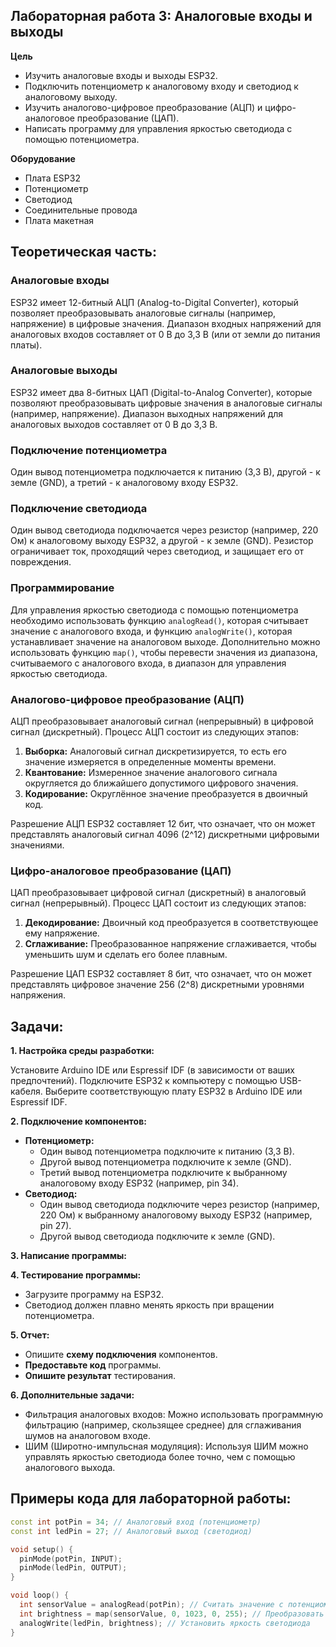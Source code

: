 ## Лабораторная работа 3: Аналоговые входы и выходы

**Цель**

* Изучить аналоговые входы и выходы ESP32.
* Подключить потенциометр к аналоговому входу и светодиод к аналоговому выходу.
* Изучить аналогово-цифровое преобразование (АЦП) и цифро-аналоговое преобразование (ЦАП).
* Написать программу для управления яркостью светодиода с помощью потенциометра.

**Оборудование**

* Плата ESP32
* Потенциометр
* Светодиод
* Соединительные провода
* Плата макетная

## Теоретическая часть:

### Аналоговые входы

ESP32 имеет 12-битный АЦП (Analog-to-Digital Converter), который позволяет преобразовывать аналоговые сигналы (например, напряжение) в цифровые значения. Диапазон входных напряжений для аналоговых входов составляет от 0 В до 3,3 В (или от земли до питания платы).

### Аналоговые выходы

ESP32 имеет два 8-битных ЦАП (Digital-to-Analog Converter), которые позволяют преобразовывать цифровые значения в аналоговые сигналы (например, напряжение). Диапазон выходных напряжений для аналоговых выходов составляет от 0 В до 3,3 В.

### Подключение потенциометра

Один вывод потенциометра подключается к питанию (3,3 В), другой - к земле (GND), а третий - к аналоговому входу ESP32.

### Подключение светодиода

Один вывод светодиода подключается через резистор (например, 220 Ом) к аналоговому выходу ESP32, а другой - к земле (GND). Резистор ограничивает ток, проходящий через светодиод, и защищает его от повреждения.

### Программирование

Для управления яркостью светодиода с помощью потенциометра необходимо использовать функцию `analogRead()`, которая считывает значение с аналогового входа, и функцию `analogWrite()`, которая устанавливает значение на аналоговом выходе. Дополнительно можно использовать функцию `map()`, чтобы перевести значения из диапазона, считываемого с аналогового входа, в диапазон для управления яркостью светодиода.

### Аналогово-цифровое преобразование (АЦП)

АЦП преобразовывает аналоговый сигнал (непрерывный) в цифровой сигнал (дискретный). Процесс АЦП состоит из следующих этапов:

1. **Выборка:** Аналоговый сигнал дискретизируется, то есть его значение измеряется в определенные моменты времени.
2. **Квантование:** Измеренное значение аналогового сигнала округляется до ближайшего допустимого цифрового значения.
3. **Кодирование:** Округлённое значение преобразуется в двоичный код.

Разрешение АЦП ESP32 составляет 12 бит, что означает, что он может представлять аналоговый сигнал 4096 (2^12) дискретными цифровыми значениями.

### Цифро-аналоговое преобразование (ЦАП)

ЦАП преобразовывает цифровой сигнал (дискретный) в аналоговый сигнал (непрерывный). Процесс ЦАП состоит из следующих этапов:

1. **Декодирование:** Двоичный код преобразуется в соответствующее ему напряжение.
2. **Сглаживание:** Преобразованное напряжение сглаживается, чтобы уменьшить шум и сделать его более плавным.

Разрешение ЦАП ESP32 составляет 8 бит, что означает, что он может представлять цифровое значение 256 (2^8) дискретными уровнями напряжения.

## Задачи:

**1. Настройка среды разработки:**

Установите Arduino IDE или Espressif IDF (в зависимости от ваших предпочтений).
Подключите ESP32 к компьютеру с помощью USB-кабеля.
Выберите соответствующую плату ESP32 в Arduino IDE или Espressif IDF.

**2. Подключение компонентов:**

* **Потенциометр:**
    * Один вывод потенциометра подключите к питанию (3,3 В).
    * Другой вывод потенциометра подключите к земле (GND).
    * Третий вывод потенциометра подключите к выбранному аналоговому входу ESP32 (например, pin 34).
* **Светодиод:**
    * Один вывод светодиода подключите через резистор (например, 220 Ом) к выбранному аналоговому выходу ESP32 (например, pin 27).
    * Другой вывод светодиода подключите к земле (GND).

**3. Написание программы:**

**4. Тестирование программы:**

* Загрузите программу на ESP32.
* Светодиод должен плавно менять яркость при вращении потенциометра.

**5. Отчет:**

* Опишите **схему подключения** компонентов.
* **Предоставьте код** программы.
* **Опишите результат** тестирования.

**6. Дополнительные задачи:**

* Фильтрация аналоговых входов: Можно использовать программную фильтрацию (например, скользящее среднее) для сглаживания шумов на аналоговом входе.
* ШИМ (Широтно-импульсная модуляция): Используя ШИМ можно управлять яркостью светодиода более точно, чем с помощью аналогового выхода.

## Примеры кода для лабораторной работы:

```c++
const int potPin = 34; // Аналоговый вход (потенциометр)
const int ledPin = 27; // Аналоговый выход (светодиод)

void setup() {
  pinMode(potPin, INPUT);
  pinMode(ledPin, OUTPUT);
}

void loop() {
  int sensorValue = analogRead(potPin); // Считать значение с потенциометра
  int brightness = map(sensorValue, 0, 1023, 0, 255); // Преобразовать значение в диапазон 0-255
  analogWrite(ledPin, brightness); // Установить яркость светодиода
}
```
